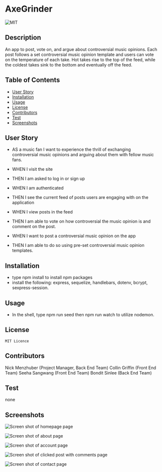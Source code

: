 
# AxeGrinder
  
  ![MIT](https://img.shields.io/badge/License-MIT-brightgreen?style=flat-square)

  ## Description
 An app to post, vote on, and argue about controversial music opinions. Each post follows a set controversial music opinion template and users can vote on the temperature of each take. Hot takes rise to the top of the feed, while the coldest takes sink to the bottom and eventually off the feed.

  ## Table of Contents
  - [User Story](#userstory)
  - [Installation](#installation)
  - [Usage](#usage)
  - [License](#license)
  - [Contributors](#contributors)
  - [Test](#test)
  - [Screenshots](#Screenshots)

  ## User Story
  

* AS a music fan I want to experience the thrill of exchanging controversial music opinions and arguing about them with fellow music fans.

* WHEN I visit the site
* THEN I am asked to log in or sign up
* WHEN I am authenticated
* THEN I see the current feed of posts users are engaging with on the application
* WHEN I view posts in the feed
* THEN I am able to vote on how controversial the music opinion is and comment on the post.
* WHEN I want to post a controversial music opinion on the app
* THEN I am able to do so using pre-set controversial music opinion templates.


## Installation
  - type npm install to install npm packages
  - install the following: express, sequelize, handlebars, dotenv, bcrypt, sexpress-session.

## Usage
  - In the shell, type npm run seed then npm run watch to utilize nodemon.

## License
    MIT Licence 
  
## Contributors
  Nick Menzhuber (Project Manager, Back End Team)
  Collin Griffin (Front End Team)
  Seeha Sangwang (Front End Team)
  Bondit Sinlee (Back End Team)

## Test
  none


## Screenshots


  ![Screen shot of homepage page](./public/images/Homepage-feed%20COLOR.png)
  
  ![Screen shot of about page](./public/images/About%20page%20COLOR.png)

  ![Screen shot of account page](./public/images/Account%20COLOR.png)

  ![Screen shot of clicked post with comments page](./public/images/Clicked%20post%20with%20comments%20COLOR.png)

  ![Screen shot of contact page](./public/images/Contact%20COLOR.png)

  